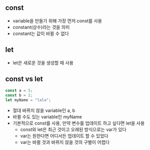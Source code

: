 ## const

- variable을 만들기 위해 가장 먼저 const를 사용
- constant(상수)라는 것을 의미
- constant는 값이 바뀔 수 없다

## let

- let은 새로운 것을 생성할 때 사용


## const vs let
```jsx
const a = 5;
const b = 2;
let myName = "lala";

```
- 절대 바뀌지 않을 variable인 a, b
- 바뀔 수도 있는 variable인 myName
- 기본적으로 const를 사용, 만약 변수를 업데이트 하고 싶다면 let을 사용
    - const와 let은 최근 것이고 오래된 방식으로는 var가 있다
    - var는 원한다면 어디서든 업데이트 할 수 있었다
    - var는 바뀔 것과 바뀌지 않을 것의 구별이 어렵다

